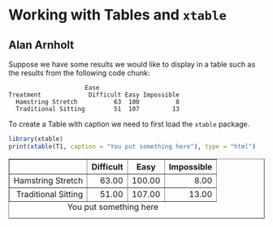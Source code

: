 # Working with Tables and `xtable`

## Alan Arnholt

Suppose we have some results we would like to display in a table such as
the results from the following code chunk:


```
                     Ease
Treatment             Difficult Easy Impossible
  Hamstring Stretch          63  100          8
  Traditional Sitting        51  107         13
```


To create a Table with caption we need to first load the `xtable` package.


```r
library(xtable)
print(xtable(T1, caption = "You put something here"), type = "html")
```

<!-- html table generated in R 3.0.2 by xtable 1.7-1 package -->
<!-- Thu Jan 30 09:11:36 2014 -->
<TABLE border=1>
<CAPTION ALIGN="bottom"> You put something here </CAPTION>
<TR> <TH>  </TH> <TH> Difficult </TH> <TH> Easy </TH> <TH> Impossible </TH>  </TR>
  <TR> <TD align="right"> Hamstring Stretch </TD> <TD align="right"> 63.00 </TD> <TD align="right"> 100.00 </TD> <TD align="right"> 8.00 </TD> </TR>
  <TR> <TD align="right"> Traditional Sitting </TD> <TD align="right"> 51.00 </TD> <TD align="right"> 107.00 </TD> <TD align="right"> 13.00 </TD> </TR>
   </TABLE>


